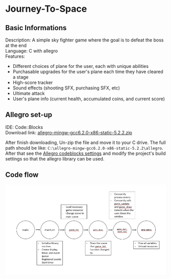 # Journey-To-Space

## Basic Informations  
Description: A simple sky fighter game where the goal is to defeat the boss at the end  
Language: C with allegro  
Features:  
- Different choices of plane for the user, each with unique abilities  
- Purchasable upgrades for the user's plane each time they have cleared a stage  
- High-score tracker  
- Sound effects (shooting SFX, purchasing SFX, etc)  
- Ultimate attack  
- User's plane info (current health, accumulated coins, and current score)  

## Allegro set-up
IDE: Code::Blocks  
Download link: [allegro-mingw-gcc6.2.0-x86-static-5.2.2.zip](https://github.com/liballeg/allegro5/releases/download/5.2.2.0/allegro-mingw-gcc6.2.0-x86-static-5.2.2.zip)  
  
After finish downloading, Un-zip the file and move it to your C drive. The full path should be like: `C:\allegro-mingw-gcc6.2.0-x86-static-5.2.2\allegro`. After that see the [Allegro codeblocks settings](/Allegro%20codeblocks%20settings.txt) and modify the project's build settings so that the allegro library can be used.  

## Code flow
![Code flow chart](/Images/CodeFlow.jpg)  
